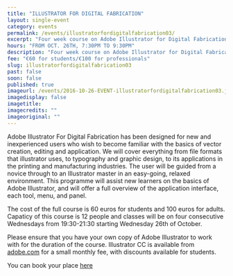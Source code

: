 ```yaml
---
title: "ILLUSTRATOR FOR DIGITAL FABRICATION"
layout: single-event
category: events
permalink: /events/illustratorfordigitalfabrication03/
excerpt: "Four week course on Adobe Illustrator for Digital Fabrication"
hours: "FROM OCT. 26TH, 7:30PM TO 9:30PM"
description: "Four week course on Adobe Illustrator for Digital Fabrication"
fee: "€60 for students/€100 for professionals"
slug: illustratorfordigitalfabrication03
past: false
soon: false
published: true
imageurl: /events/2016-10-26-EVENT-illustratorfordigitalfabrication03.jpg
imagedisplay: false
imagetitle:
imagecredits: ""
imageoriginal: ""
---
```


Adobe Illustrator For Digital Fabrication has been designed for new and inexperienced users who wish to become familiar with the basics of vector creation, editing and application. We will cover everything from file formats that illustrator uses, to typography and graphic design, to its applications in the printing and manufacturing industries. The user will be guided from a novice through to an Illustrator master in an easy-going, relaxed environment. This programme will assist new learners on the basics of Adobe Illustrator, and will offer a full overview of the application interface, each tool, menu, and panel.

The cost of the full course is 60 euros for students and 100 euros for adults. Capaticy of this course is 12 people and classes will be on four consecutive Wednesdays from 19:30-21:30 starting Wednesday 26th of October.

Please ensure that you have your own copy of Adobe Illustrator to work with for the duration of the course. Illustrator CC is available from [adobe.com](http://www.adobe.com/ie/products/illustrator.html) for a small monthly fee, with discounts available for students.


You can book your place [here](fablablimerick.ticketleap.com/illustratorfordigitalabrication03)
